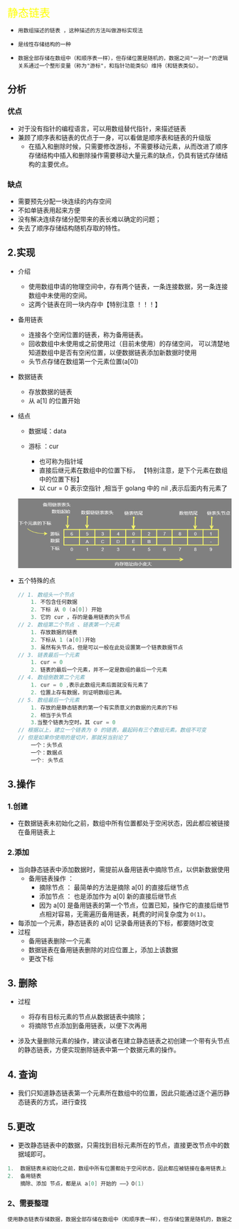<font size=5 color= yellow>静态链表</font>

*     用数组描述的链表 ，这种描述的方法叫做游标实现法
*     是线性存储结构的一种
*     数据全部存储在数组中（和顺序表一样），但存储位置是随机的，数据之间"一对一"的逻辑关系通过一个整形变量（称为"游标"，和指针功能类似）维持（和链表类似）。 

## 分析

### 优点

*   对于没有指针的编程语言，可以用数组替代指针，来描述链表 
*   兼顾了顺序表和链表的优点于一身，可以看做是顺序表和链表的升级版 
    *   在插入和删除时候，只需要修改游标，不需要移动元素，从而改进了顺序存储结构中插入和删除操作需要移动大量元素的缺点，仍具有链式存储结构的主要优点。

### 缺点

*   需要预先分配一块连续的内存空间
*   不如单链表用起来方便
*   没有解决连续存储分配带来的表长难以确定的问题；
*   失去了顺序存储结构随机存取的特性。 

## 2.实现

* 介绍

    *   使用数组申请的物理空间中，存有两个链表，一条连接数据，另一条连接数组中未使用的空间。
    *   这两个链表在同一块内存中【特别注意 ！！！】

* 备用链表

    * 连接各个空闲位置的链表，称为备用链表。 
    * 回收数组中未使用或之前使用过（目前未使用）的存储空间， 可以清楚地知道数组中是否有空闲位置，以便数据链表添加新数据时使用 
    * 头节点存储在数组第一个元素位置(a[0])

* 数据链表

    *   存放数据的链表
    *   从 a[1] 的位置开始

* 结点

    * 数据域：data

    * 游标   ：cur

        *   也可称为指针域
        *   直接后继元素在数组中的位置下标， 【特别注意，是下个元素在数组中的位置下标】
        *   以 cur = 0  表示空指针  ,相当于 golang 中的 nil ,表示后面内有元素了

    ![1598012917959](1598012917959.png)

* 五个特殊的点

    ```go
    // 1. 数组头一个节点
    	1. 不包含任何数据
    	2. 下标 从 0 (a[0]) 开始
    	3. 它的 cur ，存的是备用链表的头节点	
    // 2. 数组第二个节点 、链表第一个元素
    	1. 存放数据的链表
    	2. 下标从 1 (a[0])开始
    	3. 虽然有头节点，但是可以一般在此处设置第一个链表数据节点
    // 3. 链表最后一个元素
    	1. cur = 0
    	2. 链表的最后一个元素，并不一定是数组的最后一个元素 
    // 4. 数组倒数第二个元素
    	1. cur = 0 ,表示此数组元素后面就没有元素了
    	2. 位置上存有数据，则证明数组已满。
    // 5. 数组最后一个元素
    	1. 存放的是静态链表的第一个有实质意义的数据的元素的下标
    	2. 相当于头节点
    	3.当整个链表为空时。其 cur = 0
    // 根据以上，建立一个链表为 0 的链表，最起码有三个数组元素。数组不可变
    // 但是如果你使用的是切片，那就另当别论了
    	一个：头节点
    	一个：数据点
    	一个: 头节点
    ```





## 3.操作

### 1.创建

*    在数据链表未初始化之前，数组中所有位置都处于空闲状态，因此都应被链接在备用链表上 

### 2.添加

*    当向静态链表中添加数据时，需提前从备用链表中摘除节点，以供新数据使用 
     *   备用链表操作 ： 
         *   摘除节点  ：  最简单的方法是摘除 a[0] 的直接后继节点 
         *   添加节点  ： 也是添加作为 a[0] 新的直接后继节点 
         *   因为 a[0] 是备用链表的第一个节点，位置已知，操作它的直接后继节点相对容易，无需遍历备用链表，耗费的时间复杂度为 `O(1)`。 
*    每添加一个元素，静态链表的 a[0] 记录备用链表的下标，都要随时改变
*    过程
     *   备用链表删除一个元素
     *   数据链表在备用链表删除的对应位置上，添加上该数据
     *   更改下标

## 3. 删除

* 过程

    *  将存有目标元素的节点从数据链表中摘除；
    *  将摘除节点添加到备用链表，以便下次再用
* 涉及大量删除元素的操作，建议读者在建立静态链表之初创建一个带有头节点的静态链表，方便实现删除链表中第一个数据元素的操作。 

## 4. 查询

* 我们只知道静态链表第一个元素所在数组中的位置，因此只能通过逐个遍历静态链表的方式，进行查找

## 5.更改

*    更改静态链表中的数据，只需找到目标元素所在的节点，直接更改节点中的数据域即可。 

```go
1.	数据链表未初始化之前，数组中所有位置都处于空闲状态，因此都应被链接在备用链表上
2.  备用链表
	摘除、添加 节点，都是从 a[0] 开始的 ——》O(1)

```



### 2、需要整理

```go
使用静态链表存储数据，数据全部存储在数组中（和顺序表一样），但存储位置是随机的，数据之间"一对一"的逻辑关系通过一个整形变量（称为"游标"，和指针功能类似）维持（和链表类似）。

```

